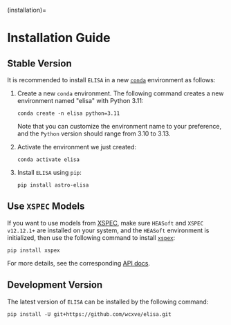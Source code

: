 (installation)=

# Installation Guide

## Stable Version

It is recommended to install ``ELISA`` in a new [``conda``](https://docs.conda.io/projects/conda/en/stable/user-guide/getting-started.html)
environment as follows:

1. Create a new ``conda`` environment. The following command creates a new
   environment named "elisa" with Python 3.11:

    ```console
    conda create -n elisa python=3.11
    ```

   Note that you can customize the environment name to your preference,
   and the ``Python`` version should range from 3.10 to 3.13.

2. Activate the environment we just created:

    ```console
    conda activate elisa
    ```

3. Install ``ELISA`` using ``pip``:

    ```console
    pip install astro-elisa
    ```


## Use ``XSPEC`` Models

If you want to use models
from [XSPEC](https://heasarc.gsfc.nasa.gov/xanadu/xspec/manual/Models.html),
make sure ``HEASoft`` and ``XSPEC v12.12.1+`` are installed on your system,
and the ``HEASoft`` environment is initialized, then use the following
command to install [``xspex``](https://github.com/wcxve/xspex):

   ```console
   pip install xspex
   ```

For more details, see the corresponding [API docs](https://astro-elisa.readthedocs.io/en/stable/apidoc/elisa.models.xs.html).


## Development Version
The latest version of ``ELISA`` can be installed by the following command:

   ```console
   pip install -U git+https://github.com/wcxve/elisa.git
   ```
